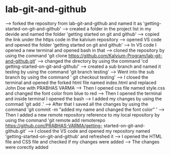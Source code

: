 # lab-git-and-github
--> forked the repository from lab-git-and-github and named it as 'getting-started-on-git-and-github'
--> created a folder in the project list in my devide and named the folder 'getting started on git and github'
--> copied the link under the https code in the kalvium repository
--> opened VS code and opened the folder 'getting started on git and github'
--> In VS code I opened a new terminal and opened bash in that 
--> cloned the repository by using the command 'git clone https://github.com/Kalvium-Program/lab-git-and-github.git'
--> changed the directory by using the command 'cd getting-started-on-git-and-github/'
--> created a sub branch and named it testing by using the command 'git branch testing'
--> Went into the sub branch by using the command ' git checkout testing'
--> I closed the terminal and opened the forked html file named index.html and replaced John Doe with PRABHAS VARMA
--> Then I opened css file named style.css and changed the font color from blue to red
--> Then I opened the terminal and inside terminal I opened the bash 
--> I added my changes by using the commad 'git add .'
--> After that I saved all the changes by using the command 'git commit -m "added my name and changed the font color" '
--> Then I added a new remote repository reference to my local repository by using the command 'git remote add remoterepo https://github.com/PRABHAS-VARMA/getting- 
    started-on-git-and-github.git'
--> I closed the VS code and opened my repository named 'getting-started-on-git-and-github' and refreshed it 
--> I opened the HTML file and CSS file and checked if my changes were added 
--> The changes were corectly added 
